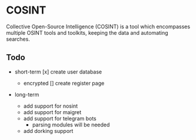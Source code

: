 # COSINT
Collective Open-Source Intelligence (COSINT) is a tool which encompasses multiple OSINT tools and toolkits, keeping the data and automating searches.

## Todo
* short-term
  [x] create user database
    * encrypted
  [] create register page

  
* long-term
  * add support for nosint
  * add support for maigret
  * add support for telegram bots
    * parsing modules will be needed
  * add dorking support
